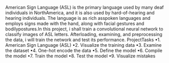 American Sign Language (ASL) is the primary language used by many deaf individuals in NorthAmerica, and it is also used by hard-of-hearing and hearing individuals. The language is as rich asspoken languages and employs signs made with the hand, along with facial gestures and bodilypostures.In this project, i shall train a convolutional neural network to classify images of ASL letters. Afterloading, examining, and preprocessing the data, i will train the network and test its performance.
ProjectTasks
•1. American Sign Language (ASL)
•2. Visualize the training data
•3. Examine the dataset
•4. One-hot encode the data
•5. Define the model
•6. Compile the model
•7. Train the model
•8. Test the model
•9. Visualize mistakes

